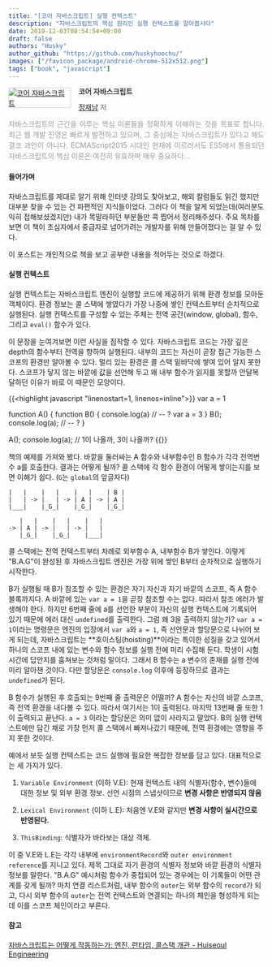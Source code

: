```yaml
---
title: "[코어 자바스크립트] 실행 컨텍스트"
description: "자바스크립트의 핵심 원리인 실행 컨텍스트를 알아봅시다"
date: 2019-12-03T08:54:54+09:00
draft: false
authors: "Husky"
author_github: "https://github.com/huskyhoochu/"
images: ["/favicon_package/android-chrome-512x512.png"]
tags: ["book", "javascript"]
---
```


<div style="clear:left;text-align:left;"><div style="float:left;margin:0 15px 5px 0;"><a href="http://www.yes24.com/Product/Goods/78586788" style="display:inline-block;overflow:hidden;border:solid 1px #ccc;" target="_blank" rel="noopener noreferrer"><img style="margin:-1px;vertical-align:top;" src="http://image.yes24.com/goods/78586788/S" border="0" alt="코어 자바스크립트 "></a></div><div><p style="line-height:1.2em;color:#333;font-size:14px;font-weight:bold;">코어 자바스크립트 </p><p style="margin-top:5px;line-height:1.2em;color:#666;"><a href="http://www.yes24.com/SearchCorner/Result?domain=ALL&author_yn=Y&query=&auth_no=274034" target="_blank" rel="noopener noreferrer">정재남</a> 저</p><p style="margin-top:14px;line-height:1.5em;text-align:justify;color:#999;">자바스크립트의 근간을 이루는 핵심 이론들을 정확하게 이해하는 것을 목표로 합니다. 최근 웹 개발 진영은 빠르게 발전하고 있으며, 그 중심에는 자바스크립트가 있다고 해도 결코 과언이 아니다. ECMAScript2015 시대인 현재에 이르러서도 ES5에서 통용되던 자바스크립트의 핵심 이론은 여전히 유효하며 매우 중요하다...</p></div></div>

#### 들어가며

자바스크립트를 제대로 알기 위해 인터넷 강의도 찾아보고, 해외 칼럼들도 읽긴 했지만 대부분 찾을 수 있는 건 파편적인 지식들이었다. 그러다 이 책을 알게 되었는데(여러분도 익히 접해보셨겠지만) 내가 목말라하던 부분들만 콕 찝어서 정리해주셨다. 주요 목차를 보면 이 책이 초심자에서 중급자로 넘어가려는 개발자를 위해 만들어졌다는 걸 알 수 있다.

이 포스트는 개인적으로 책을 보고 공부한 내용을 적어두는 것으로 하겠다.

#### 실행 컨텍스트

실행 컨텍스트는 자바스크립트 엔진이 실행할 코드에 제공하기 위해 환경 정보를 모아둔 객체이다. 환경 정보는 콜 스택에 쌓였다가 가장 나중에 쌓인 컨텍스트부터 순차적으로 실행된다. 실행 컨텍스트를 구성할 수 있는 주체는 전역 공간(window, global), 함수, 그리고 `eval()` 함수가 있다.

이 문장을 눈여겨보면 이런 사실을 짐작할 수 있다. 자바스크립트 코드는 가장 깊은 depth의 함수부터 전역을 향하여 실행된다. 내부의 코드는 자신이 곧장 접근 가능한 스코프의 환경만 알아볼 수 있다. 멀리 있는 환경은 콜 스택 밑바닥에 쌓여 있어 알지 못한다. 스코프가 닿지 않는 바깥에 값을 선언해 두고 왜 내부 함수가 읽지를 못할까 안달복달하던 이유가 바로 이 때문인 모양이다.

{{<highlight javascript "linenostart=1, linenos=inline">}}
var a = 1

function A() {
    function B() {
        console.log(a) // -- ?
        var a = 3
    }
    B();
    console.log(a); // -- ?
}

A();
console.log(a); // 1이 나올까, 3이 나올까?
{{</highlight>}}


책의 예제를 가져와 봤다. 바깥을 둘러싸는 A 함수와 내부함수인 B 함수가 각각 전역변수 a를 호출한다. 결과는 어떻게 될까? 콜 스택에 각 함수 환경이 어떻게 쌓이는지를 보면 이해가 쉽다. (`G`는 `global`의 앞글자다)


```
|   |    |   |    |   |    | B |
|   | -> |   | -> | A | -> | A |
|___|    |_G_|    |_G_|    |_G_|
   
   |   |    |   |    |   |
-> | A | -> |   | -> |   |
   |_G_|    |_G_|    |___|
```

콜 스택에는 전역 컨텍스트부터 차례로 외부함수 A, 내부함수 B가 쌓인다. 이렇게 "B.A.G"이 완성된 후 자바스크립트 엔진은 가장 위에 쌓인 B부터 순차적으로 실행하기 시작한다. 

B가 실행될 때 B가 참조할 수 있는 환경은 자기 자신과 자기 바깥의 스코프, 즉 A 함수 블록까지다. A 바깥에 있는 `var a = 1`을 곧장 참조할 수는 없다. 따라서 참조 에러가 발생해야 한다. 하지만 6번째 줄에 a를 선언한 부분이 자신의 실행 컨텍스트에 기록되어 있기 때문에 에러 대신 `undefined`를 출력한다. 그럼 왜 3을 출력하지 않는가? `var a = 1`이라는 명령문은 엔진의 입장에서 `var a`와 `a = 1`, 즉 선언문과 할당문으로 나뉘어 보게 되는데, 자바스크립트는 **호이스팅(hoisting)**이라는 특이한 성질을 갖고 있어서 하나의 스코프 내에 있는 변수와 함수 정보를 실행 전에 미리 수집해 둔다. 학생이 시험 시간에 답안지를 훔쳐보는 것처럼 말이다. 그래서 B 함수는 a 변수의 존재를 실행 전에 미리 알아챈 것이다. 다만 할당문은  `console.log` 이후에 등장하므로 결과는 `undefined`가 된다.

B 함수가 실행된 후 호출되는 9번째 줄 출력문은 어떨까? A 함수는 자신의 바깥 스코프, 즉 전역 환경을 내다볼 수 있다. 따라서 여기서는 1이 출력된다. 마지막 13번째 줄 또한 1이 출력되고 끝난다. `a = 3` 이라는 할당문은 의미 없이 사라지고 말았다. B의 실행 컨텍스트에만 담긴 채로 가장 먼저 콜 스택에서 빠져나갔기 때문에, 전역 환경에는 영향을 주지 못한 것이다.

예에서 보듯 실행 컨텍스트는 코드 실행에 필요한 복잡한 정보를 담고 있다. 대표적으로는 세 가지가 있다.

1. `Variable Environment` (이하 V.E): 현재 컨텍스트 내의 식별자(함수, 변수)들에 대한 정보 및 외부 환경 정보. 선언 시점의 스냅샷이므로 **변경 사항은 반영되지 않음**

2. `Lexical Environment` (이하 L.E): 처음엔 V.E와 같지만 **변경 사항이 실시간으로 반영된다.**

3. `ThisBinding`: 식별자가 바라보는 대상 객체.

이 중 V.E와 L.E는 각각 내부에 `environmentRecord`와 `outer environment reference`를 지니고 있다. 제목 그대로 자기 환경의 식별자 정보와 바깥 환경의 식별자 정보를 말한다. "B.A.G" 예시처럼 함수가 중첩되어 있는 경우에는 이 기록들이 어떤 관계를 갖게 될까? 마치 연결 리스트처럼, 내부 함수의 `outer`는 외부 함수의 `record`가 되고, 다시 외부 함수의 `outer`는 전역 컨텍스트와 연결되는 하나의 체인을 형성하게 되는데 이를 스코프 체인이라고 부른다.


#### 참고

<a href="https://engineering.huiseoul.com/%EC%9E%90%EB%B0%94%EC%8A%A4%ED%81%AC%EB%A6%BD%ED%8A%B8%EB%8A%94-%EC%96%B4%EB%96%BB%EA%B2%8C-%EC%9E%91%EB%8F%99%ED%95%98%EB%8A%94%EA%B0%80-%EC%97%94%EC%A7%84-%EB%9F%B0%ED%83%80%EC%9E%84-%EC%BD%9C%EC%8A%A4%ED%83%9D-%EA%B0%9C%EA%B4%80-ea47917c8442?gi=fb08c135cf39" target="__blank" rel="noopener noreferrer">자바스크립트는 어떻게 작동하는가: 엔진, 런타임, 콜스택 개관 - Huiseoul Engineering</a>


